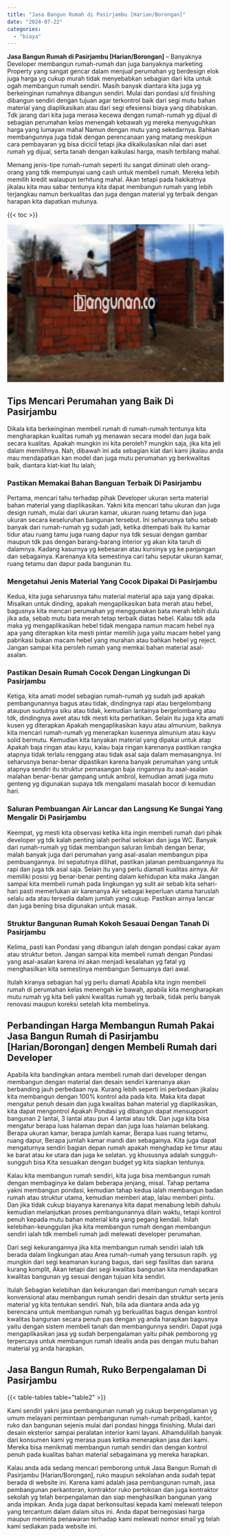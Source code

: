 ```yaml
---
title: "Jasa Bangun Rumah di Pasirjambu [Harian/Borongan]"
date: "2024-07-22"
categories: 
  - "biaya"
---
```


**Jasa Bangun Rumah di Pasirjambu \[Harian/Borongan\]** – Banyaknya Developer membangun rumah-rumah dan juga banyaknya marketing Property yang sangat gencar dalam menjual perumahan yg berdesign elok juga harga yg cukup murah tidak menyebabkan sebagian dari kita untuk ogah membangun rumah sendiri. Masih banyak diantara kita juga yg berkeinginan rumahnya dibangun sendiri. Mulai dari pondasi s/d finishing dibangun sendiri dengan tujuan agar terkontrol baik dari segi mutu bahan material yang diaplikasikan atau dari segi efesiensi biaya yang dihabiskan. Tdk jarang dari kita juga merasa kecewa dengan rumah-rumah yg dijual di sebagian perumahan kelas menengah kebawah yg mereka menyuguhkan harga yang lumayan mahal Namun dengan mutu yang sekedarnya. Bahkan membangunnya juga tidak dengan perencanaan yang matang meskipun cara pembayaran yg bisa dicicil tetapi jika dikalkulasikan nilai dari aset rumah yg dijual, serta tanah dengan kalkulasi harga, masih terbilang mahal.

Memang jenis-tipe rumah-rumah seperti itu sangat diminati oleh orang-orang yang tdk mempunyai uang cash untuk membeli rumah. Mereka lebih memilih kredit walaupun terhitung mahal. Akan tetapi pada hakikatnya jikalau kita mau sabar tentunya kita dapat membangun rumah yang lebih terjangkau namun berkualitas dan juga dengan material yg terbaik dengan harapan kita dapatkan mutunya.

{{< toc >}}

![Jasa Bangun Rumah di Pasirjambu [Harian/Borongan]](/images/borong-bangunan-21.png)

## Tips Mencari Perumahan yang Baik Di Pasirjambu

Dikala kita berkeinginan membeli rumah di rumah-rumah tentunya kita mengharapkan kualitas rumah yg menawan secara model dan juga baik secara kualitas. Apakah mungkin ini kita peroleh? mungkin saja, jika kita jeli dalam memilihnya. Nah, dibawah ini ada sebagian kiat dari kami jikalau anda mau mendapatkan kan model dan juga mutu perumahan yg berkwalitas baik, diantara kiat-kiat Itu ialah;

### Pastikan Memakai Bahan Banguan Terbaik Di Pasirjambu

Pertama, mencari tahu terhadap pihak Developer ukuran serta material bahan material yang diaplikasikan. Yakni kita mencari tahu ukuran dan juga design rumah, mulai dari ukuran kamar, ukuran ruang tetamu dan juga ukuran secara keseluruhan bangunan tersebut. Ini seharusnya tahu sebab banyak dari rumah-rumah yg sudah jadi, ketika ditempati baik itu kamar tidur atau ruang tamu juga ruang dapur nya tdk sesuai dengan gambar maupun tdk pas dengan barang-barang interior yg akan kita taruh di dalamnya. Kadang kasurnya yg kebesaran atau kursinya yg ke panjangan dan sebagainya. Karenanya kita semestinya cari tahu seputar ukuran kamar, ruang tetamu dan dapur pada bangunan itu.

### Mengetahui Jenis Material Yang Cocok Dipakai Di Pasirjambu

Kedua, kita juga seharusnya tahu material material apa saja yang dipakai. Misalkan untuk dinding, apakah mengaplikasikan bata merah atau hebel, bagusnya kita mencari perumahan yg menggunakan bata merah lebih dulu jika ada, sebab mutu bata merah tetap terbaik diatas hebel. Kalau tdk ada maka yg mengaplikasikan hebel tidak mengapa namun macam hebel nya apa yang diterapkan kita mesti pintar memilih juga yaitu macam hebel yang pabrikasi bukan macam hebel yang murahan atau bahkan hebel yg reject. Jangan sampai kita peroleh rumah yang memkai bahan material asal-asalan.

### Pastikan Desain Rumah Cocok Dengan Lingkungan Di Pasirjambu

Ketiga, kita amati model sebagian rumah-rumah yg sudah jadi apakah pembangunannya bagus atau tidak, dindingnya rapi atau bergelombang ataupun sudutnya siku atau tidak, kemudian lantainya bergelombang atau tdk, dindingnya awet atau tdk mesti kita perhatikan. Selain itu juga kita amati kusen yg diterapkan Apakah mengaplikasikan kayu atau almunium, baiknya kita mencari rumah-rumah yg menerapkan kusennya almunium atau kayu solid bermutu. Kemudian kita tanyakan material yang dipakai untuk atap Apakah baja ringan atau kayu, kalau baja ringan karenanya pastikan rangka atapnya tidak terlalu renggang atau tidak asal saja dalam memasangnya. Ini seharusnya benar-benar dipastikan karena banyak perumahan yang untuk atapnya sendiri itu struktur pemasangan baja ringannya itu asal-asalan malahan benar-benar gampang untuk ambrol, kemudian amati juga mutu genteng yg digunakan supaya tdk mengalami masalah bocor di kemudian hari.

### Saluran Pembuangan Air Lancar dan Langsung Ke Sungai Yang Mengalir Di Pasirjambu

Keempat, yg mesti kita observasi ketika kita ingin membeli rumah dari pihak developer yg tdk kalah penting ialah perihal selokan dan juga WC. Banyak dari rumah-rumah yg tidak membangun saluran limbah dengan benar, malah banyak juga dari perumahan yang asal-asalan membangun pipa pembuangannya. Ini sepatutnya dilihat, pastikan jalanan pembuangannya itu rapi dan juga tdk asal saja. Selain itu yang perlu diamati kualitas airnya. Air memiliki posisi yg benar-benar penting dalam kehidupan kita maka Jangan sampai kita membeli rumah pada lingkungan yg sulit air sebab kita sehari-hari pasti memerlukan air karenanya Air sebagai keperluan utama haruslah selalu ada atau tersedia dalam jumlah yang cukup. Pastikan airnya lancar dan juga bening bisa digunakan untuk masak.

### Struktur Bangunan Rumah Kokoh Sesauai Dengan Tanah Di Pasirjambu

Kelima, pasti kan Pondasi yang dibangun ialah dengan pondasi cakar ayam atau struktur beton. Jangan sampai kita membeli rumah dengan Pondasi yang asal-asalan karena ini akan menjadi kesalahan yg fatal yg menghasilkan kita semestinya membangun Semuanya dari awal.

Itulah kiranya sebagian hal yg perlu diamati Apabila kita ingin membeli rumah di perumahan kelas menengah ke bawah, apabila kita mengharapkan mutu rumah yg kita beli yakni kwalitas rumah yg terbaik, tidak perlu banyak renovasi maupun koreksi setelah kita membelinya.

## Perbandingan Harga Membangun Rumah Pakai Jasa Bangun Rumah di Pasirjambu \[Harian/Borongan\] dengen Membeli Rumah dari Developer

Apabila kita bandingkan antara membeli rumah dari developer dengan membangun dengan material dan desain sendiri karenanya akan berbanding jauh perbedaan nya. Kurang lebih seperti ini perbedaan jikalau kita membangun dengan 100% kontrol ada pada kita. Maka kita dapat mengatur penuh desain dan juga kwalitas bahan material yg diaplikasikan, kita dapat mengontrol Apakah Pondasi yg dibangun dapat mensupport bangunan 2 lantai, 3 lantai atau pun 4 lantai atau tdk. Dan juga kita bisa mengatur berapa luas halaman depan dan juga luas halaman belakang. Berapa ukuran kamar, berapa jumlah kamar, Berapa luas ruang tetamu, ruang dapur, Berapa jumlah kamar mandi dan sebagainya. Kita juga dapat mengaturnya sendiri bagian depan rumah apakah menghadap ke timur atau ke barat atau ke utara dan juga ke selatan. yg khususnya adalah sungguh-sungguh bisa Kita sesuaikan dengan budget yg kita siapkan tentunya.

Kalau kita membangun rumah sendiri, kita juga bisa membangun rumah dengan membaginya ke dalam beberapa jenjang, misal. Tahap pertama yakni membangun pondasi, kemudian tahap kedua ialah membangun badan rumah atau struktur utama, kemudian memberi atap, lalau memberi pintu. Dan jika tidak cukup biayanya karenanya kita dapat menabung lebih dahulu kemudian melanjutkan proses pembangunannya dilain waktu, tetapi kontrol penuh kepada mutu bahan material kita yang pegang kendali. Inilah kelebihan-keunggulan jika kita membangun rumah dengan membangun sendiri ialah tdk membeli rumah jadi melewati developer perumahan.

Dari segi kekurangannya jika kita membangun rumah sendiri ialah tdk berada dalam lingkungan atau Area rumah-rumah yang tersusun rapih. yg mungkin dari segi keamanan kurang bagus, dari segi fasilitas dan sarana kurang komplit, Akan tetapi dari segi kwalitas bangunan kita mendapatkan kwalitas bangunan yg sesuai dengan tujuan kita sendiri.

Itulah Sebagian kelebihan dan kekurangan dari membangun rumah secara konvensional atau membangun rumah sendiri desain dan struktur serta jenis material yg kita tentukan sendiri. Nah, bila ada diantara anda ada yg berencana untuk membangun rumah yg berkualitas bagus dengan kontrol kwalitas bangunan secara penuh pas dengan yg anda harapkan bagusnya yaitu dengan sistem membeli tanah dan membangunnya sendiri. Dapat juga mengaplikasikan jasa yg sudah berpengalaman yaitu pihak pemborong yg terpercaya untuk membangun rumah idealis anda pas dengan mutu bahan material yg anda harapkan.

## Jasa Bangun Rumah, Ruko Berpengalaman Di Pasirjambu

{{< table-tables table="table2" >}}

Kami sendiri yakni jasa pembangunan rumah yg cukup berpengalaman yg umum melayani permintaan pembangunan rumah-rumah pribadi, kantor, ruko dan bangunan sejenis mulai dari pondasi hingga finishing. Mulai dari desain eksterior sampai peralatan interior kami layani. Alhamdulillah banyak dari konsumen kami yg merasa puas ketika menerapkan jasa dari kami. Mereka bisa menikmati membangun rumah sendiri dan dengan kontrol penuh pada kualitas bahan material sebagaimana yg mereka harapkan.

Kalau anda ada sedang mencari pemborong untuk Jasa Bangun Rumah di Pasirjambu \[Harian/Borongan\], ruko maupun sekolahan anda sudah tepat berada di website ini. Karena kami adalah jasa pembangunan rumah, jasa pembangunan perkantoran, kontraktor ruko pertokoan dan juga kontraktor sekolah yg telah berpengalaman dan siap menghasilkan bangunan yang anda impikan. Anda juga dapat berkonsultasi kepada kami melewati telepon yang tercantum dalam dalam situs ini. Anda dapat bernegosiasi harga maupun meminta penawaran terhadap kami melewati nomor email yg telah kami sediakan pada website ini.
